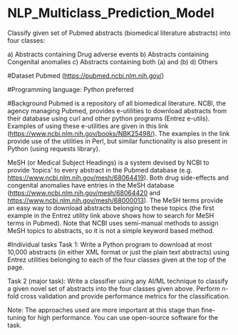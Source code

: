 # NLP_Multiclass_Prediction_Model

Classify given set of Pubmed abstracts (biomedical literature abstracts) into four classes:

a) Abstracts containing Drug adverse events
b) Abstracts containing Congenital anomalies
c) Abstracts containing both (a) and (b)
d) Others

#Dataset
Pubmed (https://pubmed.ncbi.nlm.nih.gov/)

#Programming language:
Python preferred

#Background
Pubmed is a repository of all biomedical literature. NCBI, the agency managing Pubmed, provides e-utilities to download abstracts from their database using curl and other python programs (Entrez e-utils). Examples of using these e-utilities are given in this link (https://www.ncbi.nlm.nih.gov/books/NBK25498/). The examples in the link provide use of the utilities in Perl, but similar functionality is also present in Python (using requests library).

MeSH (or Medical Subject Headings) is a system devised by NCBI to provide ‘topics’ to every abstract in the Pubmed database (e.g. https://www.ncbi.nlm.nih.gov/mesh/68064419). Both drug side-effects and congenital anomalies have entries in the MeSH database (https://www.ncbi.nlm.nih.gov/mesh/68064420 and https://www.ncbi.nlm.nih.gov/mesh/68000013). The MeSH terms provide an easy way to download abstracts belonging to these topics (the first example in the Entrez utility link above shows how to search for MeSH terms in Pubmed). Note that NCBI uses semi-manual methods to assign MeSH topics to abstracts, so it is not a simple keyword based method.

#Individual tasks
Task 1:
Write a Python program to download at most 10,000 abstracts (in either XML format or just the plain text abstracts) using Entrez utilities belonging to each of the four classes given at the top of the page.

Task 2 (major task):
Write a classifier using any AI/ML technique to classify a given novel set of abstracts into the four classes given above. Perform n-fold cross validation and provide performance metrics for the classification.

Note:
The approaches used are more important at this stage than fine-tuning for high performance. You can use open-source software for the task.
